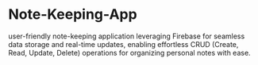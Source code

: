 # Note-Keeping-App
user-friendly note-keeping application leveraging Firebase for seamless data storage and real-time updates, enabling effortless CRUD (Create, Read, Update, Delete) operations for organizing personal notes with ease.
